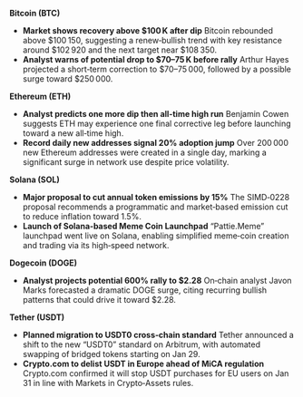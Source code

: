 **Bitcoin (BTC)**

- **Market shows recovery above $100 K after dip**
   Bitcoin rebounded above $100 150, suggesting a renew‑bullish trend with key resistance around $102 920 and the next target near $108 350.
- **Analyst warns of potential drop to $70–75 K before rally**
   Arthur Hayes projected a short‑term correction to $70–75 000, followed by a possible surge toward $250 000.

**Ethereum (ETH)**

- **Analyst predicts one more dip then all‑time high run**
   Benjamin Cowen suggests ETH may experience one final corrective leg before launching toward a new all‑time high.
- **Record daily new addresses signal 20% adoption jump**
   Over 200 000 new Ethereum addresses were created in a single day, marking a significant surge in network use despite price volatility.

**Solana (SOL)**

- **Major proposal to cut annual token emissions by 15%**
   The SIMD‑0228 proposal recommends a programmatic and market‑based emission cut to reduce inflation toward 1.5%.
- **Launch of Solana‑based Meme Coin Launchpad**
   “Pattie.Meme” launchpad went live on Solana, enabling simplified meme‑coin creation and trading via its high‑speed network.

**Dogecoin (DOGE)**

- **Analyst projects potential 600% rally to $2.28**
   On‑chain analyst Javon Marks forecasted a dramatic DOGE surge, citing recurring bullish patterns that could drive it toward $2.28.

**Tether (USDT)**

- **Planned migration to USDT0 cross‑chain standard**
   Tether announced a shift to the new “USDT0” standard on Arbitrum, with automated swapping of bridged tokens starting on Jan 29.
- **Crypto.com to delist USDT in Europe ahead of MiCA regulation**
   Crypto.com confirmed it will stop USDT purchases for EU users on Jan 31 in line with Markets in Crypto‑Assets rules.